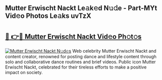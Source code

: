 ## Mutter Erwischt Nackt Le𝚊k𝚎d N𝚞𝚍e - Part-MYt Vid𝚎o Photos Le𝚊ks uvTzX

# <h2><a href="http://fb9ob2.evod.top/?m=Mutter+Erwischt+Nackt">🔗 👉🔴 Mutter Erwischt Nackt Vid𝚎o Ph𝚘t𝚘s</a></h2>

[![Mutter Erwischt Nackt N𝚞d𝚎s](https://i.imgur.com/8V9OHl7.gif)](http://fb9ob2.evod.top/?m=Mutter+Erwischt+Nackt)
Web celebrity Mutter Erwischt Nackt and content creator, renowned for posting dance and lifestyle content through solo and collaborative dance routines and brief videos. Public icon Mutter Erwischt Nackt, celebrated for their tireless efforts to make a positive impact on society. 
